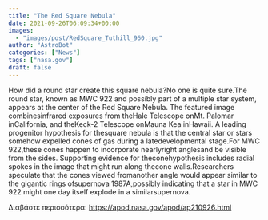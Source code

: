 ```yaml
---
title: "The Red Square Nebula"
date: 2021-09-26T06:09:34+00:00
images:
  - "images/post/RedSquare_Tuthill_960.jpg"
author: "AstroBot"
categories: ["News"]
tags: ["nasa.gov"]
draft: false
---
```


How did a round star create this square nebula?No one is quite sure.The round star, known as MWC 922 and possibly part of a multiple star system, appears at the center of the Red Square Nebula. The featured image combinesinfrared exposures from theHale Telescope onMt. Palomar inCalifornia, and theKeck-2 Telescope onMauna Kea inHawaii.  A leading progenitor hypothesis for thesquare nebula is that the central star or stars somehow expelled cones of gas during a latedevelopmental stage.For MWC 922,these cones happen to incorporate nearlyright anglesand be visible from the sides.  Supporting evidence for theconehypothesis includes radial spokes in the image that might run along thecone walls.Researchers speculate that the cones viewed fromanother angle would appear similar to the gigantic rings ofsupernova 1987A,possibly indicating that a star in MWC 922 might one day itself explode in a similarsupernova.

Διαβάστε περισσότερα: https://apod.nasa.gov/apod/ap210926.html
